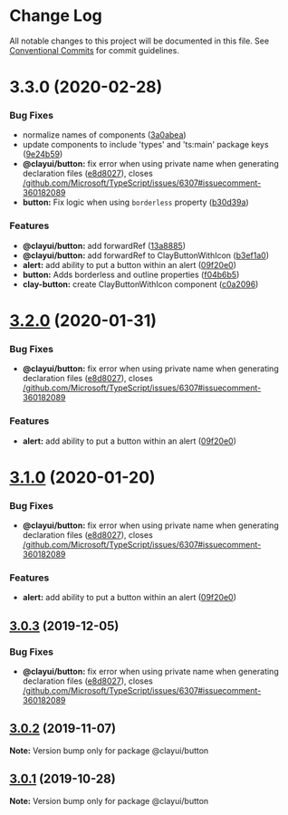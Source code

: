 # Change Log

All notable changes to this project will be documented in this file.
See [Conventional Commits](https://conventionalcommits.org) for commit guidelines.

# 3.3.0 (2020-02-28)

### Bug Fixes

-   normalize names of components ([3a0abea](https://github.com/liferay/clay/tree/master/packages/clay-button/commit/3a0abea))
-   update components to include 'types' and 'ts:main' package keys ([9e24b59](https://github.com/liferay/clay/tree/master/packages/clay-button/commit/9e24b59))
-   **@clayui/button:** fix error when using private name when generating declaration files ([e8d8027](https://github.com/liferay/clay/tree/master/packages/clay-button/commit/e8d8027)), closes [/github.com/Microsoft/TypeScript/issues/6307#issuecomment-360182089](https://github.com/liferay/clay/tree/master/packages/clay-button/issues/issuecomment-360182089)
-   **button:** Fix logic when using `borderless` property ([b30d39a](https://github.com/liferay/clay/tree/master/packages/clay-button/commit/b30d39a))

### Features

-   **@clayui/button:** add forwardRef ([13a8885](https://github.com/liferay/clay/tree/master/packages/clay-button/commit/13a8885))
-   **@clayui/button:** add forwardRef to ClayButtonWithIcon ([b3ef1a0](https://github.com/liferay/clay/tree/master/packages/clay-button/commit/b3ef1a0))
-   **alert:** add ability to put a button within an alert ([09f20e0](https://github.com/liferay/clay/tree/master/packages/clay-button/commit/09f20e0))
-   **button:** Adds borderless and outline properties ([f04b6b5](https://github.com/liferay/clay/tree/master/packages/clay-button/commit/f04b6b5))
-   **clay-button:** create ClayButtonWithIcon component ([c0a2096](https://github.com/liferay/clay/tree/master/packages/clay-button/commit/c0a2096))

# [3.2.0](https://github.com/liferay/clay/tree/master/packages/clay-button/compare/@clayui/button@3.0.2...@clayui/button@3.2.0) (2020-01-31)

### Bug Fixes

-   **@clayui/button:** fix error when using private name when generating declaration files ([e8d8027](https://github.com/liferay/clay/tree/master/packages/clay-button/commit/e8d8027)), closes [/github.com/Microsoft/TypeScript/issues/6307#issuecomment-360182089](https://github.com/liferay/clay/tree/master/packages/clay-button/issues/issuecomment-360182089)

### Features

-   **alert:** add ability to put a button within an alert ([09f20e0](https://github.com/liferay/clay/tree/master/packages/clay-button/commit/09f20e0))

# [3.1.0](https://github.com/liferay/clay/tree/master/packages/clay-button/compare/@clayui/button@3.0.2...@clayui/button@3.1.0) (2020-01-20)

### Bug Fixes

-   **@clayui/button:** fix error when using private name when generating declaration files ([e8d8027](https://github.com/liferay/clay/tree/master/packages/clay-button/commit/e8d8027)), closes [/github.com/Microsoft/TypeScript/issues/6307#issuecomment-360182089](https://github.com/liferay/clay/tree/master/packages/clay-button/issues/issuecomment-360182089)

### Features

-   **alert:** add ability to put a button within an alert ([09f20e0](https://github.com/liferay/clay/tree/master/packages/clay-button/commit/09f20e0))

## [3.0.3](https://github.com/liferay/clay/tree/master/packages/clay-button/compare/@clayui/button@3.0.2...@clayui/button@3.0.3) (2019-12-05)

### Bug Fixes

-   **@clayui/button:** fix error when using private name when generating declaration files ([e8d8027](https://github.com/liferay/clay/tree/master/packages/clay-button/commit/e8d8027)), closes [/github.com/Microsoft/TypeScript/issues/6307#issuecomment-360182089](https://github.com/liferay/clay/tree/master/packages/clay-button/issues/issuecomment-360182089)

## [3.0.2](https://github.com/liferay/clay/tree/master/packages/clay-button/compare/@clayui/button@3.0.1...@clayui/button@3.0.2) (2019-11-07)

**Note:** Version bump only for package @clayui/button

## [3.0.1](https://github.com/liferay/clay/tree/master/packages/clay-button/compare/@clayui/button@3.0.0...@clayui/button@3.0.1) (2019-10-28)

**Note:** Version bump only for package @clayui/button
